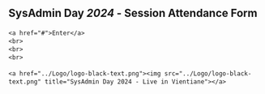 ## SysAdmin Day ***2024*** - Session Attendance Form

<p align="center">

    <a href="#">Enter</a>
    <br>
    <br>
    <br>

    <a href="../Logo/logo-black-text.png"><img src="../Logo/logo-black-text.png" title="SysAdmin Day 2024 - Live in Vientiane"></a>
</p>


